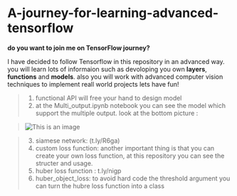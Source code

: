 # A-journey-for-learning-advanced-tensorflow
**do you want to join me on TensorFlow journey?**

I have decided to follow Tensorflow in this repository in an advanced way. you will learn lots of informaion such as devoloping you own **layers**, **functions** and **models**.
also you will work with advanced computer vision techniques to implement reall world projects
lets have fun!
>1. functional API will free your hand to design model
>2. at the Multi_output.ipynb notebook you can see the model which support the multiple output. 
look at the bottom picture :

>![This is an image](https://i.stack.imgur.com/2xIdb.png)

> 3. siamese network: 
> (t.ly/R6ga)
> 4. custom loss function: another important thing is that you can create  your own  loss function, at this repository you can see the structer and usage.
> 5. huber loss function : t.ly/nigp 
> 6. huber_object_loss: to avoid hard code the threshold argument you can turn the hubre loss function into a class
